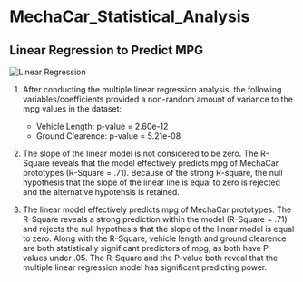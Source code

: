 # MechaCar_Statistical_Analysis

## Linear Regression to Predict MPG

![Linear Regression](/Users/alexabezzone/Desktop/RChallenge.png "Linear Regression")

1. After conducting the multiple linear regression analysis, the following variables/coefficients provided a non-random amount of variance to the mpg values in the dataset:
      - Vehicle Length: p-value = 2.60e-12
      - Ground Clearence: p-value = 5.21e-08

2. The slope of the linear model is not considered to be zero. The R-Square reveals that the model effectively predicts mpg of MechaCar prototypes (R-Square = .71). Because of the strong R-square, the null hypothesis that the slope of the linear line is equal to zero is rejected and the alternative hypotehsis is retained. 

3. The linear model effectively predicts mpg of MechaCar prototypes. The R-Square reveals a strong prediction within the model (R-Square = .71) and rejects the null hypothesis that the slope of the linear model is equal to zero. Along with the R-Square, vehicle length and ground clearence are both statistically significant predictors of mpg, as both have P-values under .05. The R-Square and the P-value both reveal that the multiple linear regression model has significant predicting power. 


